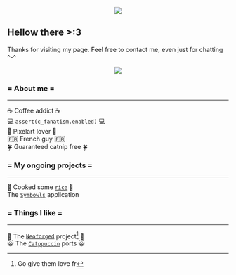 <p align=center>
    <img align="center" src="https://ih1.redbubble.net/image.5500570718.6485/raf,360x360,075,t,fafafa:ca443f4786.jpg">
</p>

## Hellow there >:3
Thanks for visiting my page. Feel free to contact me, even just for chatting ^-^

<p align=center>
    <a href="https://discordapp.com/users/297750529076101121">
        <img src="https://dcbadge.limes.pink/api/shield/297750529076101121">
    </a>
</a>

### = About me =
---
☕ Coffee addict ☕\
💻 `assert(c_fanatism.enabled)` 💻\
💜 Pixelart lover 💜\
🇫🇷 French guy 🇫🇷\
🍀 Guaranteed catnip free 🍀


### = My ongoing projects =
---
🍚 Cooked some [`rice`](https://github.com/SushiCannibale/dotfiles) 🍚\
The [`Symbowls`](https://github.com/SushiCannibale/Symbowls) application


### = Things I like =
---
🦊 The [`Neoforged`](https://github.com/neoforged) project[^1] 🦊\
😺 The [`Catppuccin`](https://catppuccin.com/) ports 😺

<!-- <p align=center>
    <img src="https://steamuserimages-a.akamaihd.net/ugc/1735548302430446518/B2D8DFF66F7E62D3A6084CD861D9F1B8F53DE527/?imw=512&&ima=fit&impolicy=Letterbox&imcolor=%23000000&letterbox=false">
</p> -->

[^1]: Go give them love fr
